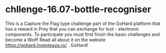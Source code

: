 # chllenge-16.07-bottle-recogniser
This is a Capture the Flag type challenge part of the GoHard platform that has a reward in Prey that you can exchange for loot - electronic components. To participate you must first finish the basic challenges and become a Wolf! Read all about it on the website https://gohard.inventeaza.ro/ . GoHard!
